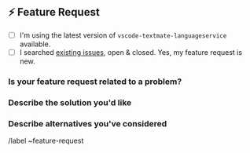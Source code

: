 ## ⚡️️ Feature Request

- [ ] I'm using the latest version of `vscode-textmate-languageservice` available.
- [ ] I searched [existing issues][vsctmls-issues], open & closed. Yes, my feature request is new.

### Is your feature request related to a problem?
<!-- A clear & concise description of what the problem is. (e.g. The styling for semantic...). -->

### Describe the solution you'd like
<!-- A clear & concise description of what you want to happen. Add any considered drawbacks. -->

### Describe alternatives you've considered
<!-- A clear & concise description of any alternative solutions or features you've considered. -->

<!-- Checklist -->
[vsctmls-issues]: https://gitlab.com/SNDST00M/vscode-textmate-languageservice/-/issues/?sort=created_date&state=opened

/label ~feature-request
